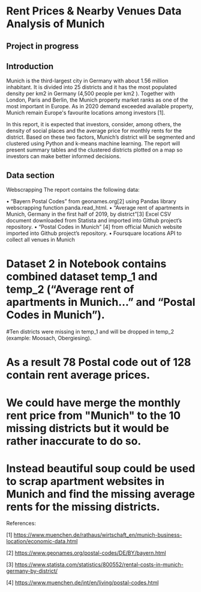 # Rent Prices & Nearby Venues Data Analysis of Munich

## Project in progress

## Introduction

Munich is the third-largest city in Germany with about 1.56 million inhabitant. It is divided into 25 districts  and it has the most populated density per km2 in Germany (4,500 people per km2 ). Together with London, Paris and Berlin, the Munich property market ranks as one of the most important in Europe. As in 2020 demand exceeded available property, Munich remain Europe's favourite locations among investors [1].  

In this report, it is expected that investors, consider, among others, the density of social places  and the average price for monthly rents for the district. Based on these two factors, Munich’s district will be segmented and clustered using Python and k-means machine learning. The report will present summary tables and the clustered districts plotted on a map so investors can make better informed decisions. 


## Data section 

Webscrapping 
The report contains the following data:

•	 “Bayern Postal Codes” from geonames.org[2] using Pandas library webscrapping function panda.read_html.
•	 “Average rent of apartments in Munich, Germany in the first half of 2019, by district”[3] Excel CSV document downloaded from Statista and imported into Github project’s repository.
•	 “Postal Codes in Munich” [4] from official Munich website imported into Github project’s repository.
•	Foursquare locations API to collect all venues in Munich


# Dataset 2 in Notebook contains combined dataset temp_1 and temp_2 (“Average rent of apartments in Munich…”  and “Postal Codes in Munich”). 
#Ten districts were missing in temp_1 and will be dropped in temp_2 (example: Moosach, Obergiesing).
# As a result 78 Postal code out of 128 contain rent average prices.
# We could have merge the monthly rent price from "Munich" to the 10 missing districts but it would be rather inaccurate to do so.
# Instead beautiful soup could be used to scrap apartment websites in Munich and find the missing average rents for the missing districts.


References:

[1] https://www.muenchen.de/rathaus/wirtschaft_en/munich-business-location/economic-data.html

[2] https://www.geonames.org/postal-codes/DE/BY/bayern.html

[3] https://www.statista.com/statistics/800552/rental-costs-in-munich-germany-by-district/

[4] https://www.muenchen.de/int/en/living/postal-codes.html

